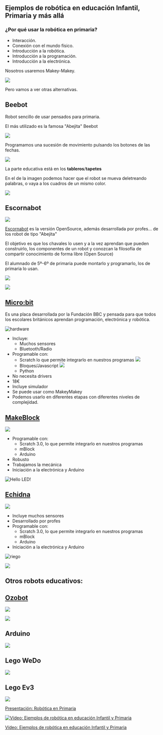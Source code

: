 ## Ejemplos de robótica en educación Infantil, Primaria y más allá

### ¿Por qué usar la robótica en primaria?

* Interacción. 
* Conexión con el mundo físico. 
* Introducción a la robótica.
* Introducción a la programación.
* Introducción a la electrónica.

Nosotros usaremos Makey-Makey.

![](./images/MakeyMakey.jpg)

Pero vamos a ver otras alternativas.

## Beebot

Robot sencillo de usar pensados para primaria.

El más utilizado es la famosa "Abejita" Beebot

![](./images/bee-bot-robot-educativo-preescolar1-1.jpg)

Programamos una sucesión de movimiento pulsando los botones de las fechas.

![](./images/uso-robot-beebot.png)

La parte educativa está en los **tableros**/**tapetes**

En el de la imagen podemos hacer que el robot se mueva deletreando palabras, o vaya a los cuadros de un mismo color.

![](./images/alfombrilla-alfabeto-para-bee-botr-y-blue-bot-520x520.jpeg)


## Escornabot

![](./images/escornabot.png)

[Escornabot](https://escornabot.com/web/es) es la versión OpenSource, además desarrollada por profes... de los robot de tipo "Abejita"

El objetivo es que los chavales lo usen y a la vez aprendan que pueden construirlo, los componentes de un robot y conozcan la filosofía de compartir conocimiento de forma libre (Open Source)

El alumnado de 5º-6º de primaria puede montarlo y programarlo, los de primaria lo usan.

![](./images/alfabeto.png)

![](./images/mates1º.jpg)

## [Micro:bit](./8.1.1.Microbit.md)

Es una placa desarrollada por la Fundación BBC y pensada para que todos los escolares británicos aprendan programación, electrónica y robótica.

![hardware](./images/4cfb4a0c22aa25164ba6f5f9cb4ae2d53cbf35ba-2577x1068.png)

* Incluye:
    * Muchos sensores
    * Bluetooth/Radio
* Programable con:
    * Scratch lo que permite integrarlo en nuestros programas
![](./images/Screen-Shot-2018-08-10-at-6.43.56-PM.png)
    * Bloques/Javascript
    ![](./images/Incio_bloques.png)
    * Python
* No necesita drivers
* 18€
* Incluye simulador
* Se puede usar como MakeyMakey
* Podemos usarlo en diferentes etapas con diferentes niveles de complejidad.


## [MakeBlock](./8.1.2.mBlock.md)

![](./images/makeblock-mbot-pink-stem-educational-programmable-robot-bluetooth-version.jpg)

* Programable con:
    * Scratch 3.0, lo que permite integrarlo en nuestros programas
    * mBlock
    * Arduino
* Robusto
* Trabajamos la mecánica
* Iniciación a la electrónica y Arduino



![Hello LED!](./images/HelloLed!.png)

## [Echidna](./8.1.3.echidna.md)

![](./images/EschidnaShield-esquema.png)

* Incluye muchos sensores
* Desarrollado por profes
* Programable con:
    * Scratch 3.0, lo que permite integrarlo en nuestros programas
    * mBlock
    * Arduino
* Iniciación a la electrónica y Arduino

![riego](./images/Riego.png)

![](./images/SensorHumedadArduino.png)

## Otros robots educativos:

## [Ozobot](https://ozobot.com/)

![](./images/ozobot.jpg)

![](./images/ozobot-circuito.png)

## Arduino

![](./images/freaduino_uno_elecfreaks.jpg)

## Lego WeDo

![](./images/explore-wedo2-160e117523332dd9cdacfa3907f9d35c.jpg)

## Lego Ev3

![](./images/explore-ev3-5e8545c306360c0574ca76ca7c12c48d.jpg)

[Presentación: Robótica en Primaria](https://docs.google.com/presentation/d/1o0JGiDu6wkU9-KzoVodnO4xihsjJHjj88dO6EMfBfF4/edit?usp=sharing)

[![Vídeo: Ejemplos de robótica en  educación Infantil y Primaria](https://img.youtube.com/vi/CH79S9pZKxo/0.jpg)](https://youtu.be/CH79S9pZKxo)



[Vídeo: Ejemplos de robótica en  educación Infantil y Primaria](https://youtu.be/CH79S9pZKxo)
